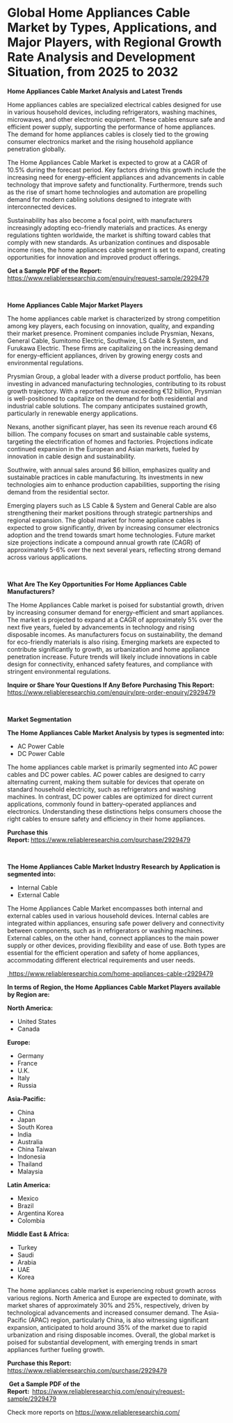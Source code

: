 <p><h1>Global Home Appliances Cable Market by Types, Applications, and Major Players, with Regional Growth Rate Analysis and Development Situation, from 2025 to 2032</h1></p><p><strong>Home Appliances Cable Market Analysis and Latest Trends</strong></p>
<p><p>Home appliances cables are specialized electrical cables designed for use in various household devices, including refrigerators, washing machines, microwaves, and other electronic equipment. These cables ensure safe and efficient power supply, supporting the performance of home appliances. The demand for home appliances cables is closely tied to the growing consumer electronics market and the rising household appliance penetration globally.</p><p>The Home Appliances Cable Market is expected to grow at a CAGR of 10.5% during the forecast period. Key factors driving this growth include the increasing need for energy-efficient appliances and advancements in cable technology that improve safety and functionality. Furthermore, trends such as the rise of smart home technologies and automation are propelling demand for modern cabling solutions designed to integrate with interconnected devices.</p><p>Sustainability has also become a focal point, with manufacturers increasingly adopting eco-friendly materials and practices. As energy regulations tighten worldwide, the market is shifting toward cables that comply with new standards. As urbanization continues and disposable income rises, the home appliances cable segment is set to expand, creating opportunities for innovation and improved product offerings.</p></p>
<p><strong>Get a Sample PDF of the Report:&nbsp;</strong> <a href="https://www.reliableresearchiq.com/enquiry/request-sample/2929479?utm_campaign=3282&utm_medium=2&utm_source=Github&utm_content=ia&utm_term=12032025&utm_id=home-appliances-cable">https://www.reliableresearchiq.com/enquiry/request-sample/2929479</a></p>
<p>&nbsp;</p>
<p><strong>Home Appliances Cable Major Market Players</strong></p>
<p><p>The home appliances cable market is characterized by strong competition among key players, each focusing on innovation, quality, and expanding their market presence. Prominent companies include Prysmian, Nexans, General Cable, Sumitomo Electric, Southwire, LS Cable & System, and Furukawa Electric. These firms are capitalizing on the increasing demand for energy-efficient appliances, driven by growing energy costs and environmental regulations.</p><p>Prysmian Group, a global leader with a diverse product portfolio, has been investing in advanced manufacturing technologies, contributing to its robust growth trajectory. With a reported revenue exceeding €12 billion, Prysmian is well-positioned to capitalize on the demand for both residential and industrial cable solutions. The company anticipates sustained growth, particularly in renewable energy applications.</p><p>Nexans, another significant player, has seen its revenue reach around €6 billion. The company focuses on smart and sustainable cable systems, targeting the electrification of homes and factories. Projections indicate continued expansion in the European and Asian markets, fueled by innovation in cable design and sustainability.</p><p>Southwire, with annual sales around $6 billion, emphasizes quality and sustainable practices in cable manufacturing. Its investments in new technologies aim to enhance production capabilities, supporting the rising demand from the residential sector.</p><p>Emerging players such as LS Cable & System and General Cable are also strengthening their market positions through strategic partnerships and regional expansion. The global market for home appliance cables is expected to grow significantly, driven by increasing consumer electronics adoption and the trend towards smart home technologies. Future market size projections indicate a compound annual growth rate (CAGR) of approximately 5-6% over the next several years, reflecting strong demand across various applications.</p></p>
<p>&nbsp;</p>
<p><strong>What Are The Key Opportunities For Home Appliances Cable Manufacturers?</strong></p>
<p><p>The Home Appliances Cable market is poised for substantial growth, driven by increasing consumer demand for energy-efficient and smart appliances. The market is projected to expand at a CAGR of approximately 5% over the next five years, fueled by advancements in technology and rising disposable incomes. As manufacturers focus on sustainability, the demand for eco-friendly materials is also rising. Emerging markets are expected to contribute significantly to growth, as urbanization and home appliance penetration increase. Future trends will likely include innovations in cable design for connectivity, enhanced safety features, and compliance with stringent environmental regulations.</p></p>
<p><strong>Inquire or Share Your Questions If Any Before Purchasing This Report:</strong> <a href="https://www.reliableresearchiq.com/enquiry/pre-order-enquiry/2929479?utm_campaign=3282&utm_medium=2&utm_source=Github&utm_content=ia&utm_term=12032025&utm_id=home-appliances-cable">https://www.reliableresearchiq.com/enquiry/pre-order-enquiry/2929479</a></p>
<p>&nbsp;</p>
<p><strong>Market Segmentation</strong></p>
<p><strong>The Home Appliances Cable Market Analysis by types is segmented into:</strong></p>
<p><ul><li>AC Power Cable</li><li>DC Power Cable</li></ul></p>
<p><p>The home appliances cable market is primarily segmented into AC power cables and DC power cables. AC power cables are designed to carry alternating current, making them suitable for devices that operate on standard household electricity, such as refrigerators and washing machines. In contrast, DC power cables are optimized for direct current applications, commonly found in battery-operated appliances and electronics. Understanding these distinctions helps consumers choose the right cables to ensure safety and efficiency in their home appliances.</p></p>
<p><strong>Purchase this Report:&nbsp;</strong><a href="https://www.reliableresearchiq.com/purchase/2929479?utm_campaign=3282&utm_medium=2&utm_source=Github&utm_content=ia&utm_term=12032025&utm_id=home-appliances-cable">https://www.reliableresearchiq.com/purchase/2929479</a></p>
<p>&nbsp;</p>
<p><strong>The Home Appliances Cable Market Industry Research by Application is segmented into:</strong></p>
<p><ul><li>Internal Cable</li><li>External Cable</li></ul></p>
<p><p>The Home Appliances Cable Market encompasses both internal and external cables used in various household devices. Internal cables are integrated within appliances, ensuring safe power delivery and connectivity between components, such as in refrigerators or washing machines. External cables, on the other hand, connect appliances to the main power supply or other devices, providing flexibility and ease of use. Both types are essential for the efficient operation and safety of home appliances, accommodating different electrical requirements and user needs.</p></p>
<p><a href="https://www.reliableresearchiq.com/home-appliances-cable-r2929479?utm_campaign=3282&utm_medium=2&utm_source=Github&utm_content=ia&utm_term=12032025&utm_id=home-appliances-cable">&nbsp;https://www.reliableresearchiq.com/home-appliances-cable-r2929479</a></p>
<p><strong>In terms of Region, the Home Appliances Cable Market Players available by Region are:</strong></p>
<p>
    <p> <strong> North America: </strong>
        <ul>
            <li>United States</li>
            <li>Canada</li>
        </ul>
        </p> 
    <p> <strong> Europe: </strong>
        <ul>
            <li>Germany</li>
            <li>France</li>
            <li>U.K.</li>
            <li>Italy</li>
            <li>Russia</li>
        </ul>
        </p> 
    <p> <strong> Asia-Pacific: </strong>
        <ul>
            <li>China</li>
            <li>Japan</li>
            <li>South Korea</li>
            <li>India</li>
            <li>Australia</li>
            <li>China Taiwan</li>
            <li>Indonesia</li>
            <li>Thailand</li>
            <li>Malaysia</li>
        </ul>
        </p> 
    <p> <strong> Latin America: </strong>
        <ul>
            <li>Mexico</li>
            <li>Brazil</li>
            <li>Argentina Korea</li>
            <li>Colombia</li>
        </ul>
        </p> 
    <p> <strong> Middle East & Africa: </strong>
        <ul>
            <li>Turkey</li>
            <li>Saudi</li>
            <li>Arabia</li>
            <li>UAE</li>
            <li>Korea</li>
        </ul>
    </p>
    </p>
<p><p>The home appliances cable market is experiencing robust growth across various regions. North America and Europe are expected to dominate, with market shares of approximately 30% and 25%, respectively, driven by technological advancements and increased consumer demand. The Asia-Pacific (APAC) region, particularly China, is also witnessing significant expansion, anticipated to hold around 35% of the market due to rapid urbanization and rising disposable incomes. Overall, the global market is poised for substantial development, with emerging trends in smart appliances further fueling growth.</p></p>
<p><strong>Purchase this Report: </strong><a href="https://www.reliableresearchiq.com/purchase/2929479?utm_campaign=3282&utm_medium=2&utm_source=Github&utm_content=ia&utm_term=12032025&utm_id=home-appliances-cable">https://www.reliableresearchiq.com/purchase/2929479</a></p>
<p>&nbsp;<strong>Get a Sample PDF of the Report:&nbsp;&nbsp;</strong><a href="https://www.reliableresearchiq.com/enquiry/request-sample/2929479?utm_campaign=3282&utm_medium=2&utm_source=Github&utm_content=ia&utm_term=12032025&utm_id=home-appliances-cable">https://www.reliableresearchiq.com/enquiry/request-sample/2929479</a></p>
<p><strong></strong></p>
<p>Check more reports on <a href="https://www.reliableresearchiq.com/?utm_campaign=3282&utm_medium=2&utm_source=Github&utm_content=ia&utm_term=12032025&utm_id=home-appliances-cable">https://www.reliableresearchiq.com/</a></p>